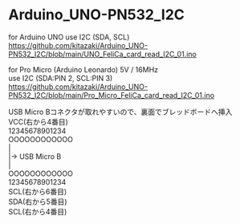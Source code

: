 # Arduino_UNO-PN532_I2C

for Arduino UNO
use I2C (SDA, SCL)
https://github.com/kitazaki/Arduino_UNO-PN532_I2C/blob/main/UNO_FeliCa_card_read_I2C_01.ino


for Pro Micro (Arduino Leonardo) 5V / 16MHz  
use I2C (SDA:PIN 2, SCL:PIN 3)  
https://github.com/kitazaki/Arduino_UNO-PN532_I2C/blob/main/Pro_Micro_FeliCa_card_read_I2C_01.ino  

USB Micro Bコネクタが取れやすいので、裏面でブレッドボードへ挿入  
          VCC(右から4番目)  
12345678901234  
OOOOOOOOOOOO  
            |  
            |→ USB Micro B  
            |  
OOOOOOOOOOOO  
12345678901234  
      SCL(右から6番目)  
        SDA(右から5番目)  
          SCL(右から4番目)  
